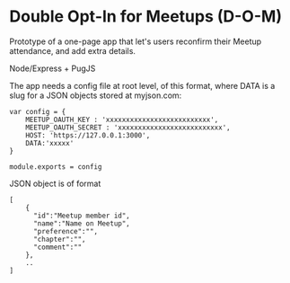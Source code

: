 

# Double Opt-In for Meetups (D-O-M)

Prototype of a one-page app that let\'s users reconfirm their Meetup attendance, and add extra details.       

Node/Express + PugJS

The app needs a config file at root level, of this format, where DATA is a slug for a JSON objects stored at myjson.com:        
```
var config = {
    MEETUP_OAUTH_KEY : 'xxxxxxxxxxxxxxxxxxxxxxxxxx',
    MEETUP_OAUTH_SECRET : 'xxxxxxxxxxxxxxxxxxxxxxxxxx',
    HOST: 'https://127.0.0.1:3000',
    DATA:'xxxxx'
}

module.exports = config
```         

JSON object is of format       
```
[
    {
      "id":"Meetup member id",
      "name":"Name on Meetup",
      "preference":"",
      "chapter":"",
      "comment":""
    },
    ..
]